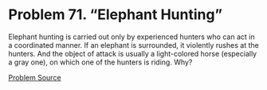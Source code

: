 # Problem 71. “Elephant Hunting”

Elephant hunting is carried out only by experienced hunters who can act in a coordinated manner. If an elephant is surrounded, it violently rushes at the hunters. And the object of attack is usually a light-colored horse (especially a gray one), on which one of the hunters is riding. Why?

[Problem Source](https://www.trizland.ru/tasks/1270/)